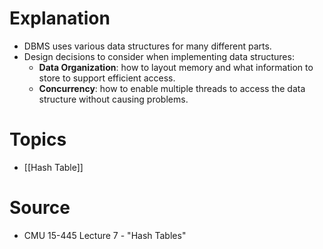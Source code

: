 # Explanation
- DBMS uses various data structures for many different parts.
- Design decisions to consider when implementing data structures:
	- **Data Organization**: how to layout memory and what information to store to support efficient access.
	- **Concurrency**: how to enable multiple threads to access the data structure without causing problems.

# Topics
- [[Hash Table]]

# Source
- CMU 15-445 Lecture 7 - "Hash Tables"